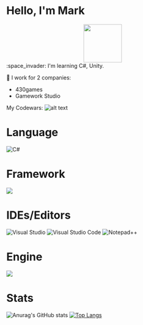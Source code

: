 # Hello, I'm Mark
<div id="header" align="center">
  <img src="https://media.giphy.com/media/M9gbBd9nbDrOTu1Mqx/giphy.gif" width="100"/>
</div>
:space_invader: I'm learning C#, Unity.

:cherry_blossom: I work for 2 companies:
+ 430games
+ Gamework Studio

My Codewars:
![alt text](https://www.codewars.com/users/Unitymark99@gmail.com/badges/micro '6 kyu')

# Language
![C#](https://img.shields.io/badge/c%23-%23239120.svg?style=for-the-badge&logo=c-sharp&logoColor=white)

# Framework
<img src="https://img.shields.io/badge/.NET-4B0082?style=for-the-badge&logo=dotnet&logoColor=white"/> 

# IDEs/Editors
![Visual Studio](https://img.shields.io/badge/Visual%20Studio-5C2D91.svg?style=for-the-badge&logo=visual-studio&logoColor=white) ![Visual Studio Code](https://img.shields.io/badge/Visual%20Studio%20Code-0078d7.svg?style=for-the-badge&logo=visual-studio-code&logoColor=white) ![Notepad++](https://img.shields.io/badge/Notepad++-90E59A.svg?style=for-the-badge&logo=notepad%2b%2b&logoColor=black)

# Engine
<img src="https://img.shields.io/badge/Unity-black?style=for-the-badge&logo=unity&logoColor=#FFFFFF"/>

# Stats
![Anurag's GitHub stats](https://github-readme-stats.vercel.app/api?username=UnityMark&show_icons=true&theme=dark) [![Top Langs](https://github-readme-stats.vercel.app/api/top-langs/?username=UnityMark&layout=compact)](https://github.com/UnityMark/github-readme-stats)
